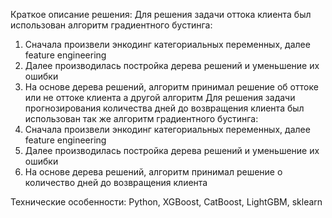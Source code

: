 Краткое описание решения:
Для решения задачи оттока клиента был использован алгоритм градиентного бустинга:
1.  Сначала произвели энкодинг категориальных переменных, далее feature engineering 
2.  Далее производилась постройка дерева решений и уменьшение их ошибки
3.  На основе дерева решений, алгоритм принимал решение об оттоке или не оттоке клиента а другой алгоритм 
Для решения задачи прогнозирования количества дней до возвращения клиента был использован так же алгоритм градиентного бустинга:
1.  Сначала произвели энкодинг категориальных переменных, далее feature engineering 
2.  Далее производилась постройка дерева решений и уменьшение их ошибки
3.  На основе дерева решений, алгоритм принимал решение о количество дней до возвращения клиента 

Технические особенности:
Python, XGBoost, CatBoost, LightGBM, sklearn
